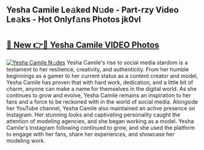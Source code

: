 ## Yesha Camile Le𝚊ked N𝚞de - Part-rzy Video Le𝚊ks - Hot Onlyf𝚊ns Photos jk0vl

# <h2><a href="http://ab48061.deff.icu/?id=Yesha+Camile">🔗 New 👉🔴 Yesha Camile VIDEO Photos</a></h2>

[![Yesha Camile N𝚞des](https://i.imgur.com/rIISA9y.gif)](http://ab48061.deff.icu/?id=Yesha+Camile)
Yesha Camile's rise to social media stardom is a testament to her resilience, creativity, and authenticity. From her humble beginnings as a gamer to her current status as a content creator and model, Yesha Camile has proven that with hard work, dedication, and a little bit of charm, anyone can make a name for themselves in the digital world. As she continues to grow and evolve, Yesha Camile remains an inspiration to her fans and a force to be reckoned with in the world of social media. Alongside her YouTube channel, Yesha Camile also maintained an active presence on Instagram. Her stunning looks and captivating personality caught the attention of modeling agencies, and she began working as a model. Yesha Camile's Instagram following continued to grow, and she used the platform to engage with her fans, share her experiences, and showcase her modeling work.
